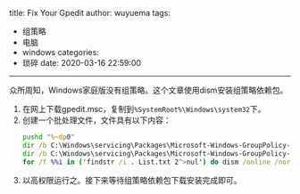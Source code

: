 title: Fix Your Gpedit
author: wuyuema
tags:
  - 组策略
  - 电脑
  - windows
categories:
  - 琐碎
date: 2020-03-16 22:59:00
---
众所周知，Windows家庭版没有组策略。这个文章使用dism安装组策略依赖包。  
<!--more-->
1. 在网上下载gpedit.msc，复制到`%SystemRoot%\Windows\system32`下。  
2. 创建一个批处理文件，文件具有以下内容：  
	``` bat  
	pushd "%~dp0"  
	dir /b C:\Windows\servicing\Packages\Microsoft-Windows-GroupPolicy-ClientExtensions-Package~3*.mum >List.txt  
	dir /b C:\Windows\servicing\Packages\Microsoft-Windows-GroupPolicy-ClientTools-Package~3*.mum >>List.txt  
	for /f %%i in ('findstr /i . List.txt 2^>nul') do dism /online /norestart /add-package:"C:\Windows\servicing\Packages\%%i"  
	```  
3. 以高权限运行之。接下来等待组策略依赖包下载安装完成即可。  